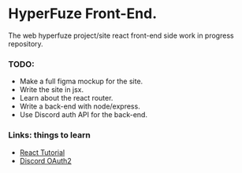 # HyperFuze Front-End.

The web hyperfuze project/site react front-end side work in progress repository.

### TODO:
- Make a full figma mockup for the site.
- Write the site in jsx.
- Learn about the react router.
- Write a back-end with node/express.
- Use Discord auth API for the back-end.

### Links: things to learn
- [React Tutorial](https://youtu.be/j942wKiXFu8)
- [Discord OAuth2](https://youtu.be/ynrp7O6MJIg)

